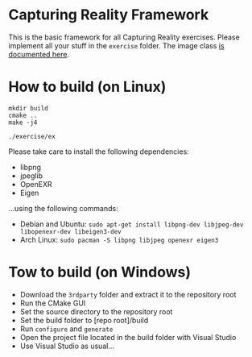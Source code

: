 # Capturing Reality Framework
This is the basic framework for all Capturing Reality exercises. Please implement all your stuff in the `exercise` folder. The image class [is documented here](./doc/image.md).

# How to build (on Linux)
```
mkdir build
cmake ..
make -j4
```

```
./exercise/ex
```

Please take care to install the following dependencies:

* libpng
* jpeglib
* OpenEXR
* Eigen

...using the following commands:

* Debian and Ubuntu: `sudo apt-get install libpng-dev libjpeg-dev libopenexr-dev libeigen3-dev`
* Arch Linux: `sudo pacman -S libpng libjpeg openexr eigen3`

# Tow to build (on Windows)
* Download the `3rdparty` folder and extract it to the repository root
* Run the CMake GUI
* Set the source directory to the repository root
* Set the build folder to [repo root]/build
* Run `configure` and `generate`
* Open the project file located in the build folder with Visual Studio
* Use Visual Studio as usual...
